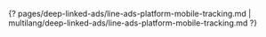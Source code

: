 {? pages/deep-linked-ads/line-ads-platform-mobile-tracking.md | multilang/deep-linked-ads/line-ads-platform-mobile-tracking.md ?}
